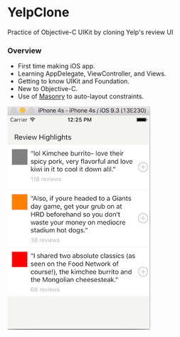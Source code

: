 # YelpClone
Practice of Objective-C UIKit by cloning Yelp's review UI

### Overview

* First time making iOS app.
* Learning AppDelegate, ViewController, and Views.
* Getting to know UIKit and Foundation.
* New to Objective-C.
* Use of [Masonry](https://github.com/SnapKit/Masonry) to auto-layout constraints.

![YelpClone Image](https://github.com/logicxd/YelpClone/blob/master/YelpScreenShot.png)
